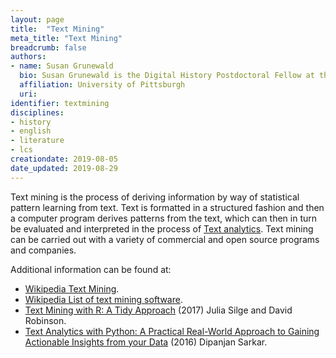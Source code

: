 ```yaml
---
layout: page
title:  "Text Mining"
meta_title: "Text Mining"
breadcrumb: false
authors:
- name: Susan Grunewald
  bio: Susan Grunewald is the Digital History Postdoctoral Fellow at the University of Pittsburgh’s World History Center. She received her PhD from Carnegie Mellon University, where she was a two-time A.W. Mellon Fellow in Digital Humanities. Her research focuses on Soviet history, particularly German prisoners of war in the USSR during and after the Second World War.
  affiliation: University of Pittsburgh
  uri:
identifier: textmining
disciplines:
- history
- english
- literature
- lcs
creationdate: 2019-08-05
date_updated: 2019-08-29
---
```


Text mining is the process of deriving information by way of statistical pattern learning from text. Text is formatted in a structured fashion and then a computer program derives patterns from the text, which can then in turn be evaluated and interpreted in the process of [Text analytics](/_topics/TextAnalytics.md). Text mining can be carried out with a variety of commercial and open source programs and companies.

Additional information can be found at:
 -  [Wikipedia Text Mining](https://en.wikipedia.org/wiki/Text_mining).
 -  [Wikipedia List of text mining software](https://en.wikipedia.org/wiki/List_of_text_mining_software).
 -  [Text Mining with R: A Tidy Approach](https://books.google.com/books?id=qNcnDwAAQBAJ&printsec=frontcover&dq=text+mining&hl=en&sa=X&ved=0ahUKEwj_1dr0xOzjAhXEg-AKHSIvAuUQ6AEIKjAA#v=onepage&q=text%20mining&f=false) (2017) Julia Silge and David Robinson.
 -  [Text Analytics with Python: A Practical Real-World Approach to Gaining Actionable Insights from your Data](https://books.google.com/books?id=IimgDQAAQBAJ&printsec=frontcover&dq=text+mining&hl=en&sa=X&ved=0ahUKEwj_1dr0xOzjAhXEg-AKHSIvAuUQ6AEIPjAD#v=onepage&q=text%20mining&f=false) (2016) Dipanjan Sarkar.
